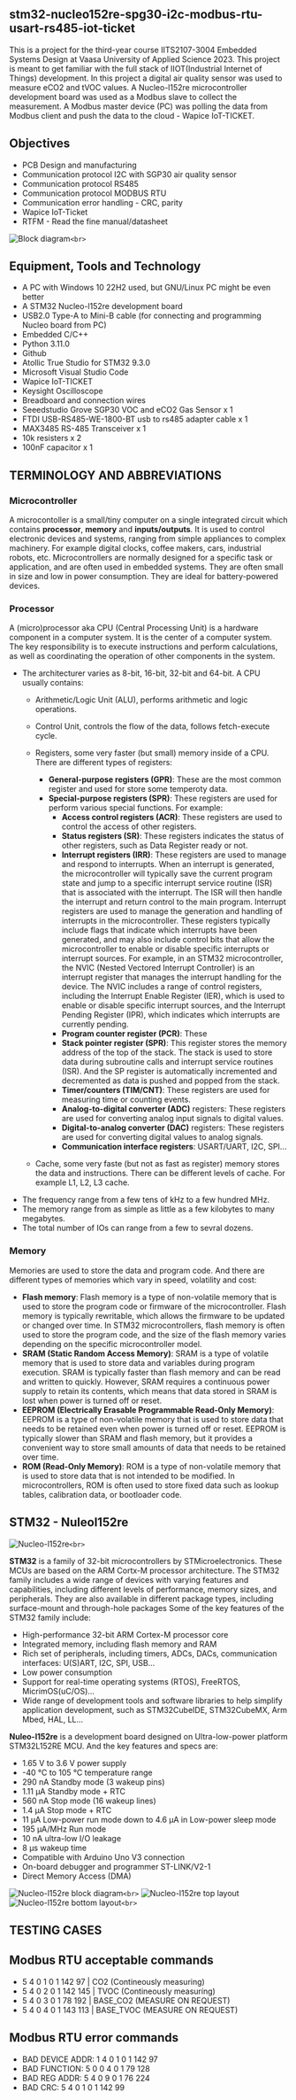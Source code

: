 ## stm32-nucleo152re-spg30-i2c-modbus-rtu-usart-rs485-iot-ticket

This is a project for the third-year course IITS2107-3004 Embedded Systems Design at Vaasa University of Applied Science 2023. This project is meant to get familiar with the full stack of IIOT(Industrial Internet of Things) development. In this project a digital air quality sensor was used to measure eCO2 and tVOC values. A Nucleo-l152re microcontroller development board was used as a Modbus slave to collect the measurement. A Modbus master device (PC) was polling the data from Modbus client and push the data to the cloud - Wapice IoT-TICKET.

## Objectives

* PCB Design and manufacturing
* Communication protocol I2C with SGP30 air quality sensor
* Communication protocol RS485
* Communication protocol MODBUS RTU
* Communication error handling - CRC, parity
* Wapice IoT-Ticket
* RTFM - Read the fine manual/datasheet

![Block diagram](./docs/images/block-diagram.png)`<br>`

## Equipment, Tools and Technology

* A PC with Windows 10 22H2 used, but GNU/Linux PC might be even better
* A STM32 Nucleo-l152re development board
* USB2.0 Type-A to Mini-B cable (for connecting and programming Nucleo board from PC)
* Embedded C/C++
* Python 3.11.0
* Github
* Atollic True Studio for STM32 9.3.0
* Microsoft Visual Studio Code
* Wapice IoT-TICKET
* Keysight Oscilloscope
* Breadboard and connection wires
* Seeedstudio Grove SGP30 VOC and eCO2 Gas Sensor x 1
* FTDI USB-RS485-WE-1800-BT usb to rs485 adapter cable x 1
* MAX3485 RS-485 Transceiver x 1
* 10k resisters x 2
* 100nF capacitor x 1

## TERMINOLOGY AND ABBREVIATIONS

### Microcontroller

A microcontoller is a small/tiny computer on a single integrated circuit which contains **processor**, **memory** and **inputs/outputs**. It is used to control electronic devices and systems, ranging from simple appliances to complex machinery. For example digital clocks, coffee makers, cars, industrial robots, etc.
Microcontrollers are normally designed for a specific task or application, and are often used in embedded systems. They are often small in size and low in power consumption. They are ideal for battery-powered devices.

### Processor

A (micro)processor aka CPU (Central Processing Unit) is a hardware component in a computer system. It is the center of a computer system. The key responsibility is to execute instructions and perform calculations, as well as coordinating the operation of other components in the system.

* The architecturer varies as 8-bit, 16-bit, 32-bit and 64-bit. A CPU usually contains:
  * Arithmetic/Logic Unit (ALU), performs arithmetic and logic operations.
  * Control Unit, controls the flow of the data, follows fetch-execute cycle.
  * Registers, some very faster (but small) memory inside of a CPU. There are different types of registers:

    * **General-purpose registers (GPR)**: These are the most common register and used for store some temperoty data.
    * **Special-purpose registers (SPR)**: These registers are used for perform various special functions. For example:
      * **Access control registers (ACR)**: These registers are used to control the access of other registers.
      * **Status registers (SR)**: These registers indicates the status of other registers, such as Data Register ready or not.
      * **Interrupt registers (IRR)**: These registers are used to manage and respond to interrupts. When an interrupt is generated, the microcontroller will typically save the current program state and jump to a specific interrupt service routine (ISR) that is associated with the interrupt. The ISR will then handle the interrupt and return control to the main program.
        Interrupt registers are used to manage the generation and handling of interrupts in the microcontroller. These registers typically include flags that indicate which interrupts have been generated, and may also include control bits that allow the microcontroller to enable or disable specific interrupts or interrupt sources. For example, in an STM32 microcontroller, the NVIC (Nested Vectored Interrupt Controller) is an interrupt register that manages the interrupt handling for the device. The NVIC includes a range of control registers, including the Interrupt Enable Register (IER), which is used to enable or disable specific interrupt sources, and the Interrupt Pending Register (IPR), which indicates which interrupts are currently pending.
      * **Program counter register (PCR)**: These
      * **Stack pointer register (SPR)**: This register stores the memory address of the top of the stack. The stack is used to store data during subroutine calls and interrupt service routines (ISR). And the SP register is automatically incremented and decremented as data is pushed and popped from the stack.
      * **Timer/counters (TIM/CNT)**: These registers are used for measuring time or counting events.
      * **Analog-to-digital converter (ADC)** registers: These registers are used for converting analog input signals to digital values.
      * **Digital-to-analog converter (DAC)** registers: These registers are used for converting digital values to analog signals.
      * **Communication interface registers**: USART/UART, I2C, SPI...
  * Cache, some very faste (but not as fast as register) memory stores the data and instructions. There can be different levels of cache. For example L1, L2, L3 cache.
* The frequency range from a few tens of kHz to a few hundred MHz.
* The memory range from as simple as little as a few kilobytes to many megabytes.
* The total number of IOs can range from a few to sevral dozens.

### Memory

Memories are used to store the data and program code. And there are different types of memories which vary in speed, volatility and cost:

* **Flash memory**: Flash memory is a type of non-volatile memory that is used to store the program code or firmware of the microcontroller. Flash memory is typically rewritable, which allows the firmware to be updated or changed over time. In STM32 microcontrollers, flash memory is often used to store the program code, and the size of the flash memory varies depending on the specific microcontroller model.
* **SRAM (Static Random Access Memory)**: SRAM is a type of volatile memory that is used to store data and variables during program execution. SRAM is typically faster than flash memory and can be read and written to quickly. However, SRAM requires a continuous power supply to retain its contents, which means that data stored in SRAM is lost when power is turned off or reset.
* **EEPROM (Electrically Erasable Programmable Read-Only Memory)**: EEPROM is a type of non-volatile memory that is used to store data that needs to be retained even when power is turned off or reset. EEPROM is typically slower than SRAM and flash memory, but it provides a convenient way to store small amounts of data that needs to be retained over time.
* **ROM (Read-Only Memory)**: ROM is a type of non-volatile memory that is used to store data that is not intended to be modified. In microcontrollers, ROM is often used to store fixed data such as lookup tables, calibration data, or bootloader code.

## STM32 - Nuleol152re

![Nucleo-l152re](./docs/images/STMicroelectronics-NUCLEO-L152RE.jpg "Nucleo-l152re development board")`<br>`

**STM32** is a family of 32-bit microcontrollers by STMicroelectronics. These MCUs are based on the ARM Cortx-M processor architecture. The STM32 family includes a wide range of devices with varying features and capabilities, including different levels of performance, memory sizes, and peripherals. They are also available in different package types, including surface-mount and through-hole packages Some of the key features of the STM32 family include:

* High-performance 32-bit ARM Cortex-M processor core
* Integrated memory, including flash memory and RAM
* Rich set of peripherals, including timers, ADCs, DACs, communication interfaces: U(S)ART, I2C, SPI, USB...
* Low power consumption
* Support for real-time operating systems (RTOS), FreeRTOS, MicrimOS(uC/OS)...
* Wide range of development tools and software libraries to help simplify application development, such as STM32CubeIDE, STM32CubeMX, Arm Mbed, HAL, LL...

**Nuleo-l152re** is a development board designed on Ultra-low-power platform STM32L152RE MCU. And the key features and specs are:

* 1.65 V to 3.6 V power supply
* -40 °C to 105 °C temperature range
* 290 nA Standby mode (3 wakeup pins)
* 1.11 μA Standby mode + RTC
* 560 nA Stop mode (16 wakeup lines)
* 1.4 μA Stop mode + RTC
* 11 μA Low-power run mode down to 4.6 μA in Low-power sleep mode
* 195 μA/MHz Run mode
* 10 nA ultra-low I/O leakage
* 8 μs wakeup time
* Compatible with Arduino Uno V3 connection
* On-board debugger and programmer ST-LINK/V2-1
* Direct Memory Access (DMA)

![Nucleo-l152re block diagram](./docs/images/nucleol152re_um_hardware-block-diagram.jpg "Nucleo-l152re block diagram")`<br>`
![Nucleo-l152re top layout](./docs/images/nucleol152re_um_top-layout.jpg "Nucleo-l152re top layout")
![Nucleo-l152re bottom layout](./docs/images/nucleol152re_um_bottom-layout.jpg "Nucleo-l152re bottom layout")`<br>`

## TESTING CASES

## Modbus RTU acceptable commands

* 5 4 0 1 0 1 142 97  |   CO2 (Contineously measuring)
* 5 4 0 2 0 1 142 145 |   TVOC (Contineously measuríng)
* 5 4 0 3 0 1 78 192  |   BASE_CO2 (MEASURE ON REQUEST)
* 5 4 0 4 0 1 143 113 |   BASE_TVOC (MEASURE ON REQUEST)

## Modbus RTU error commands

* BAD DEVICE ADDR: 1 4 0 1 0 1 142 97
* BAD FUNCTION: 5 0 0 4 0 1 79 128
* BAD REG ADDR: 5 4 0 9 0 1 76 224
* BAD CRC: 5 4 0 1 0 1 142 99
